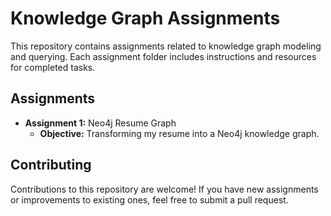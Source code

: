 # Knowledge Graph Assignments

This repository contains assignments related to knowledge graph modeling and querying. Each assignment folder includes instructions and resources for completed tasks.

## Assignments

- **Assignment 1:** Neo4j Resume Graph
  - **Objective:** Transforming my resume into a Neo4j knowledge graph.

## Contributing

Contributions to this repository are welcome! If you have new assignments or improvements to existing ones, feel free to submit a pull request.

